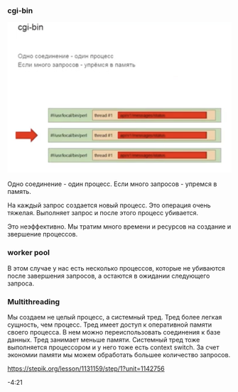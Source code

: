 ### cgi-bin

![cgi-bin](images/cgi-bin.png)

Одно соединение - один процесс. Если много запросов - упремся в память.

На каждый запрос создается новый процесс. Это операция очень тяжелая. Выполняет запрос и после этого процесс убивается.

Это неэффективно. Мы тратим много времени и ресурсов на создание и звершение процессов.

### worker pool

В этом случае у нас есть несколько процессов, которые не убиваются после завершения запросов, а остаются в ожидании следующего запроса.

### Multithreading

Мы создаем не целый процесс, а системный тред. Тред более легкая сущность, чем процесс. Тред имеет доступ к оперативной памяти своего процесса. В нем можно переиспользовать соединения к базе данных. Тред занимает меньше памяти. Системный тред тоже выполняется процессором и у него тоже есть context switch. За счет экономии памяти мы можем обработать большее количество запросов.


https://stepik.org/lesson/1131159/step/1?unit=1142756

-4:21